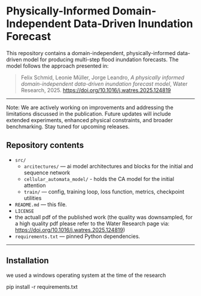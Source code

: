 # Physically-Informed Domain-Independent Data-Driven Inundation Forecast

This repository contains a domain-independent, physically-informed data-driven model for producing multi-step flood inundation forecasts. The model follows the approach presented in:

> Felix Schmid, Leonie Müller, Jorge Leandro, *A physically informed domain-independent data-driven inundation forecast model*, Water Research, 2025. https://doi.org/10.1016/j.watres.2025.124819
---

Note: We are actively working on improvements and addressing the limitations discussed in the publication.
Future updates will include extended experiments, enhanced physical constraints, and broader benchmarking.
Stay tuned for upcoming releases.

## Repository contents

- `src/`
  - `arcitectures/` — ai model architectures and blocks for the initial and sequence network
  - `cellular_automata_model/` - holds the CA model for the initial attention
  - `train/` — config, training loop, loss function, metrics, checkpoint utilities
- `README.md` — this file.
- `LICENSE`
-  the actuall pdf of the published work (the quality was downsampled, for a high quality pdf please refer to the Water Research page via: https://doi.org/10.1016/j.watres.2025.124819) 
- `requirements.txt` — pinned Python dependencies.

---

## Installation
we used a windows operating system at the time of the research

pip install -r requirements.txt
